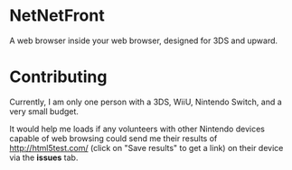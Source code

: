 # NetNetFront
A web browser inside your web browser, designed for 3DS and upward.
# Contributing
Currently, I am only one person with a 3DS, WiiU, Nintendo Switch, and a very small budget.

It would help me loads if any volunteers with other Nintendo devices capable of web browsing could send me their results of http://html5test.com/ (click on "Save results" to get a link) on their device via the **issues** tab.
